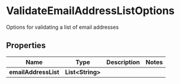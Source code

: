 

# ValidateEmailAddressListOptions

Options for validating a list of email addresses

## Properties

| Name | Type | Description | Notes |
|------------ | ------------- | ------------- | -------------|
|**emailAddressList** | **List&lt;String&gt;** |  |  |



